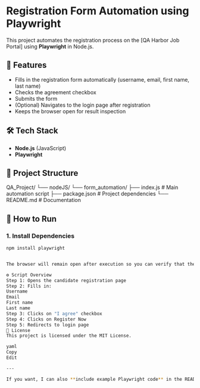 # Registration Form Automation using Playwright

This project automates the registration process on the [QA Harbor Job Portal] using **Playwright** in Node.js.

## 📌 Features
- Fills in the registration form automatically (username, email, first name, last name)
- Checks the agreement checkbox
- Submits the form
- (Optional) Navigates to the login page after registration
- Keeps the browser open for result inspection

## 🛠️ Tech Stack
- **Node.js** (JavaScript)
- **Playwright**

## 📂 Project Structure
QA_Project/
└── nodeJS/
└── form_automation/
├── index.js # Main automation script
├── package.json # Project dependencies
└── README.md # Documentation


## 🚀 How to Run

### 1. Install Dependencies
```bash
npm install playwright


The browser will remain open after execution so you can verify that the user was created.

⚙️ Script Overview
Step 1: Opens the candidate registration page
Step 2: Fills in:
Username
Email
First name
Last name
Step 3: Clicks on "I agree" checkbox
Step 4: Clicks on Register Now
Step 5: Redirects to login page
📄 License
This project is licensed under the MIT License.

yaml
Copy
Edit

---

If you want, I can also **include example Playwright code** in the README so anyone cloning it kn
